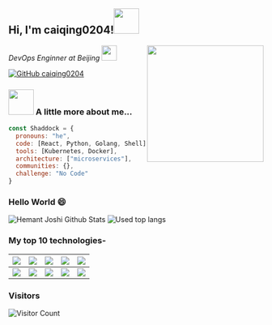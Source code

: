 <h2> Hi, I'm caiqing0204!<img src="https://media.giphy.com/media/mGcNjsfWAjY5AEZNw6/giphy.gif" width="50"></h2>
<img align='right' src="https://media.giphy.com/media/M9gbBd9nbDrOTu1Mqx/giphy.gif" width="230">
<p>
  <em>DevOps Enginner at Beijing </a>
  <img src="https://media.giphy.com/media/fYSnHlufseco8Fh93Z/giphy.gif" width="30">
  </br>
  </em>
</p>

[![GitHub caiqing0204](https://img.shields.io/github/followers/caiqing0204?label=follow&style=social)](https://github.com/caiqing0204)


### <img src="https://media.giphy.com/media/VgCDAzcKvsR6OM0uWg/giphy.gif" width="50"> A little more about me...  

```javascript
const Shaddock = {
  pronouns: "he",
  code: [React, Python, Golang, Shell],
  tools: [Kubernetes, Docker],
  architecture: ["microservices"],
  communities: {},
  challenge: "No Code"
}
```

### Hello World 😄

<!--
**dxxzst/dxxzst** is a ✨ _special_ ✨ repository because its `README.md` (this file) appears on your GitHub profile.

Here are some ideas to get you started:

- 🔭 I’m currently working on ...
- 🌱 I’m currently learning ...
- 👯 I’m looking to collaborate on ...
- 🤔 I’m looking for help with ...
- 💬 Ask me about ...
- 📫 How to reach me: ...
- 😄 Pronouns: ...
- ⚡ Fun fact: ...
-->

![Hemant Joshi Github Stats](https://github-readme-stats.vercel.app/api?username=caiqing0204&include_all_commits=true&show_icons=true&title_color=fff&icon_color=79ff97&text_color=9f9f9f&bg_color=151515&hide=["contribs"]&line_height=40&count_private=true)
![Used top langs](https://github-readme-stats.vercel.app/api/top-langs/?username=caiqing0204&theme=dracula)

### My top 10 technologies-

| ![](https://github.com/Rishit-dagli/Rishit-dagli/blob/master/badges/python.png) | ![](https://github.com/Rishit-dagli/Rishit-dagli/blob/master/badges/tensorflow.svg) | ![](https://github.com/Rishit-dagli/Rishit-dagli/blob/master/badges/gcp.png) | ![](https://github.com/Rishit-dagli/Rishit-dagli/blob/master/badges/azure.png) | ![](https://github.com/Rishit-dagli/Rishit-dagli/blob/master/badges/c++.png) |
| ------------------------------------------------------------ | ------------------------------------------------------------ | ------------------------------------------------------------ | ------------------------------------------------------------ | ------------------------------------------------------------ |
| ![](https://github.com/Rishit-dagli/Rishit-dagli/blob/master/badges/android.png) | ![](https://github.com/Rishit-dagli/Rishit-dagli/blob/master/badges/javascript.svg) | ![](https://github.com/Rishit-dagli/Rishit-dagli/blob/master/badges/node.svg) | ![](https://github.com/Rishit-dagli/Rishit-dagli/blob/master/badges/docker.svg) | ![](https://github.com/Rishit-dagli/Rishit-dagli/blob/master/badges/arduino.png) |
### Visitors
![Visitor Count](https://profile-counter.glitch.me/caiqing0204/count.svg)
